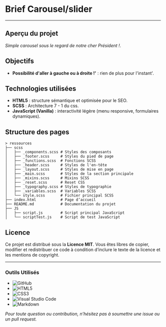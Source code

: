 # Brief Carousel/slider

---

## Aperçu du projet
*Simple carousel sous le regard de notre cher Président !*.

## Objectifs
- **Possibilité d'aller à gauche ou à droite !'** : rien de plus pour l'instant'.

## Technologies utilisées
- **HTML5** : structure sémantique et optimisée pour le SEO.
- **SCSS** : Architecture 7 - 1 du css.
- **JavaScript (Vanilla)** : interactivité légère (menu responsive, formulaires dynamiques).

## Structure des pages
```text
> ressources
├── scss
│   ├── _components.scss # Styles des composants
│   ├── _footer.scss     # Styles du pied de page
│   ├── _functions.scss  # Fonctions SCSS
│   ├── _header.scss     # Styles de l'en-tête
│   ├── _layout.scss     # Styles de mise en page
│   ├── _main.scss       # Styles de la section principale
│   ├── _mixins.scss     # Mixins SCSS
│   ├── _reset.scss      # Reset CSS
│   ├── _typography.scss # Styles de typographie
│   ├── _variables.scss  # Variables SCSS
│   └── style.scss       # Fichier principal SCSS
├── index.html           # Page d’accueil
├── README.md            # Documentation du projet
├── JS
│   ├── script.js        # Script principal JavaScript
│   └── scriptTest.js    # Script de test JavaScript
```  

## Licence
Ce projet est distribué sous la **Licence MIT**. Vous êtes libres de copier, modifier et redistribuer ce code à condition d’inclure le texte de la licence et les mentions de copyright.

---
### Outils Utilisés

- ![GitHub](https://img.shields.io/badge/github-%23121011.svg?style=for-the-badge&logo=github&logoColor=white)
- ![HTML5](https://img.shields.io/badge/HTML5-E34F26?style=for-the-badge&logo=html5&logoColor=white)
- ![CSS3](https://img.shields.io/badge/TAILWIND-1572B6?style=for-the-badge&logo=css3&logoColor=white)
- ![Visual Studio Code](https://img.shields.io/badge/Visual%20Studio%20Code-0078d7.svg?style=for-the-badge&logo=visual-studio-code&logoColor=white)
- ![Markdown](https://img.shields.io/badge/markdown-%23000000.svg?style=for-the-badge&logo=markdown&logoColor=white)

*Pour toute question ou contribution, n’hésitez pas à soumettre une issue ou un pull request.*

